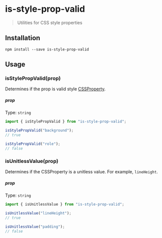 # is-style-prop-valid

> Utilities for CSS style properties

## Installation

```
npm install --save is-style-prop-valid
```

## Usage

### isStylePropValid(prop)

Determines if the prop is valid style [CSSProperty](https://developer.mozilla.org/en-US/docs/Web/CSS/CSS_Properties_Reference).

##### prop

Type: `string`

```js
import { isStylePropValid } from "is-style-prop-valid";

isStylePropValid("background");
// true

isStylePropValid("role");
// false
```

### isUnitlessValue(prop)

Determines if the CSSProperty is a unitless value. For example, `lineHeight`.

##### prop

Type: `string`

```js
import { isUnitlessValue } from "is-style-prop-valid";

isUnitlessValue("lineHeight");
// true

isUnitlessValue("padding");
// false
```
